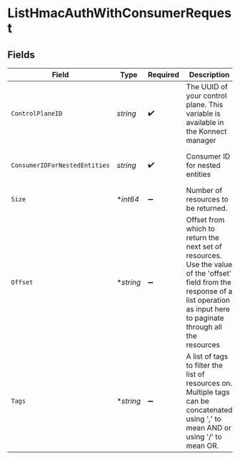 # ListHmacAuthWithConsumerRequest


## Fields

| Field                                                                                                                                                                                | Type                                                                                                                                                                                 | Required                                                                                                                                                                             | Description                                                                                                                                                                          | Example                                                                                                                                                                              |
| ------------------------------------------------------------------------------------------------------------------------------------------------------------------------------------ | ------------------------------------------------------------------------------------------------------------------------------------------------------------------------------------ | ------------------------------------------------------------------------------------------------------------------------------------------------------------------------------------ | ------------------------------------------------------------------------------------------------------------------------------------------------------------------------------------ | ------------------------------------------------------------------------------------------------------------------------------------------------------------------------------------ |
| `ControlPlaneID`                                                                                                                                                                     | *string*                                                                                                                                                                             | :heavy_check_mark:                                                                                                                                                                   | The UUID of your control plane. This variable is available in the Konnect manager                                                                                                    | 9524ec7d-36d9-465d-a8c5-83a3c9390458                                                                                                                                                 |
| `ConsumerIDForNestedEntities`                                                                                                                                                        | *string*                                                                                                                                                                             | :heavy_check_mark:                                                                                                                                                                   | Consumer ID for nested entities                                                                                                                                                      | f28acbfa-c866-4587-b688-0208ac24df21                                                                                                                                                 |
| `Size`                                                                                                                                                                               | **int64*                                                                                                                                                                             | :heavy_minus_sign:                                                                                                                                                                   | Number of resources to be returned.                                                                                                                                                  |                                                                                                                                                                                      |
| `Offset`                                                                                                                                                                             | **string*                                                                                                                                                                            | :heavy_minus_sign:                                                                                                                                                                   | Offset from which to return the next set of resources. Use the value of the 'offset' field from the response of a list operation as input here to paginate through all the resources |                                                                                                                                                                                      |
| `Tags`                                                                                                                                                                               | **string*                                                                                                                                                                            | :heavy_minus_sign:                                                                                                                                                                   | A list of tags to filter the list of resources on. Multiple tags can be concatenated using ',' to mean AND or using '/' to mean OR.                                                  | tag1,tag2                                                                                                                                                                            |